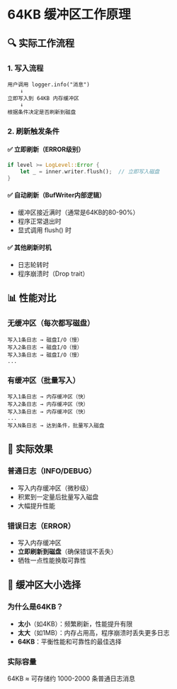 # 64KB 缓冲区工作原理

## 🔍 实际工作流程

### 1. 写入流程
```
用户调用 logger.info("消息") 
    ↓
立即写入到 64KB 内存缓冲区
    ↓
根据条件决定是否刷新到磁盘
```

### 2. 刷新触发条件

#### ✅ 立即刷新（ERROR级别）
```rust
if level >= LogLevel::Error {
    let _ = inner.writer.flush();  // 立即写入磁盘
}
```

#### ✅ 自动刷新（BufWriter内部逻辑）
- 缓冲区接近满时（通常是64KB的80-90%）
- 程序正常退出时
- 显式调用 flush() 时

#### ✅ 其他刷新时机
- 日志轮转时
- 程序崩溃时（Drop trait）

## 📊 性能对比

### 无缓冲区（每次都写磁盘）
```
写入1条日志 → 磁盘I/O（慢）
写入2条日志 → 磁盘I/O（慢）
写入3条日志 → 磁盘I/O（慢）
...
```

### 有缓冲区（批量写入）
```
写入1条日志 → 内存缓冲区（快）
写入2条日志 → 内存缓冲区（快）
写入3条日志 → 内存缓冲区（快）
...
写入N条日志 → 达到条件，批量写入磁盘
```

## 🎯 实际效果

### 普通日志（INFO/DEBUG）
- 写入内存缓冲区（微秒级）
- 积累到一定量后批量写入磁盘
- 大幅提升性能

### 错误日志（ERROR）
- 写入内存缓冲区
- **立即刷新到磁盘**（确保错误不丢失）
- 牺牲一点性能换取可靠性

## 🔧 缓冲区大小选择

### 为什么是64KB？
- **太小**（如4KB）：频繁刷新，性能提升有限
- **太大**（如1MB）：内存占用高，程序崩溃时丢失更多日志
- **64KB**：平衡性能和可靠性的最佳选择

### 实际容量
64KB ≈ 可存储约 1000-2000 条普通日志消息